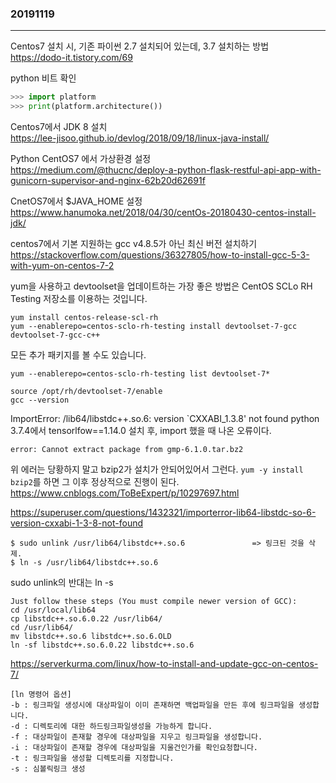 ### 20191119
---

Centos7 설치 시, 기존 파이썬 2.7 설치되어 있는데, 3.7 설치하는 방법\
https://dodo-it.tistory.com/69

python 비트 확인
```python
>>> import platform
>>> print(platform.architecture())
```

Centos7에서 JDK 8 설치\
https://lee-jisoo.github.io/devlog/2018/09/18/linux-java-install/

Python CentOS7 에서 가상환경 설정\
https://medium.com/@thucnc/deploy-a-python-flask-restful-api-app-with-gunicorn-supervisor-and-nginx-62b20d62691f

CnetOS7에서 $JAVA_HOME 설정\
https://www.hanumoka.net/2018/04/30/centOs-20180430-centos-install-jdk/

centos7에서 기본 지원하는 gcc v4.8.5가 아닌 최신 버전 설치하기\
https://stackoverflow.com/questions/36327805/how-to-install-gcc-5-3-with-yum-on-centos-7-2 

yum을 사용하고 devtoolset을 업데이트하는 가장 좋은 방법은 CentOS SCLo RH Testing 저장소를 이용하는 것입니다.

```
yum install centos-release-scl-rh
yum --enablerepo=centos-sclo-rh-testing install devtoolset-7-gcc devtoolset-7-gcc-c++
```
모든 추가 패키지를 볼 수도 있습니다.

```
yum --enablerepo=centos-sclo-rh-testing list devtoolset-7*

source /opt/rh/devtoolset-7/enable
gcc --version
```

ImportError: /lib64/libstdc++.so.6: version `CXXABI_1.3.8' not found
python 3.7.4에서 tensorlfow==1.14.0 설치 후, import 했을 때 나온 오류이다.

```
error: Cannot extract package from gmp-6.1.0.tar.bz2
```
위 에러는 당황하지 말고 bzip2가 설치가 안되어있어서 그런다.
`yum -y install bzip2`를 하면 그 이후 정상적으로 진행이 된다.\
https://www.cnblogs.com/ToBeExpert/p/10297697.html

https://superuser.com/questions/1432321/importerror-lib64-libstdc-so-6-version-cxxabi-1-3-8-not-found

```
$ sudo unlink /usr/lib64/libstdc++.so.6               => 링크된 것을 삭제. 
$ ln -s /usr/lib64/libstdc++.so.6 
```
sudo unlink의 반대는 ln -s

```
Just follow these steps (You must compile newer version of GCC):
cd /usr/local/lib64
cp libstdc++.so.6.0.22 /usr/lib64/
cd /usr/lib64/
mv libstdc++.so.6 libstdc++.so.6.OLD
ln -sf libstdc++.so.6.0.22 libstdc++.so.6
```
https://serverkurma.com/linux/how-to-install-and-update-gcc-on-centos-7/

```
[ln 명령어 옵션]
-b : 링크파일 생성시에 대상파일이 이미 존재하면 백업파일을 만든 후에 링크파일을 생성합니다.
-d : 디렉토리에 대한 하드링크파일생성을 가능하게 합니다.
-f : 대상파일이 존재할 경우에 대상파일을 지우고 링크파일을 생성합니다.
-i : 대상파일이 존재할 경우에 대상파일을 지울건인가를 확인요청합니다.
-t : 링크파일을 생성할 디렉토리를 지정합니다.
-s : 심볼릭링크 생성
```